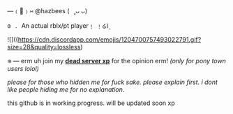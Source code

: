 —﹙🍏﹚⑅   @hazbees   (⠀˳ᴗ ᴗ)

 ɞ⠀.⠀An actual rblx/pt player﹗ ﹗໒꒱۪

![]((https://cdn.discordapp.com/emojis/1204700757493022791.gif?size=28&quality=lossless)

𖦹  — erm uh join my [**dead server xp**](https://discord.gg/dPRhM3hp) for the opinion erm! *(only for pony town users lolol)*

*please for those who hidden me for fuck sake. please explain first. i dont like people hiding me for no explanation.*


this github is in working progress. will be updated soon xp

